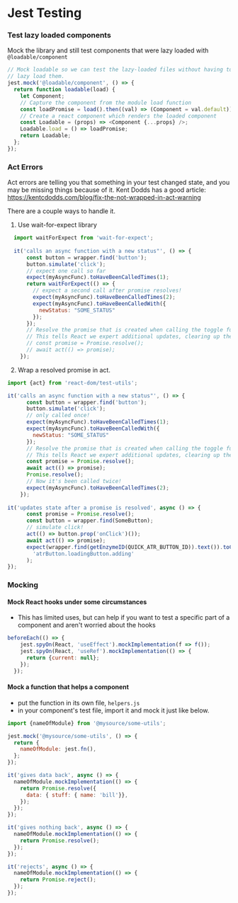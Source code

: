 # Jest Testing

### Test lazy loaded components
Mock the library and still test components that were lazy loaded with `@loadable/component`
```js
// Mock loadable so we can test the lazy-loaded files without having to actually
// lazy load them.
jest.mock('@loadable/component', () => {
  return function loadable(load) {
    let Component;
    // Capture the component from the module load function
    const loadPromise = load().then((val) => (Component = val.default));
    // Create a react component which renders the loaded component
    const Loadable = (props) => <Component {...props} />;
    Loadable.load = () => loadPromise;
    return Loadable;
  };
});
```

### Act Errors

Act errors are telling you that something in your test changed state, and you may be missing things because of it. Kent Dodds has a good article: https://kentcdodds.com/blog/fix-the-not-wrapped-in-act-warning

There are a couple ways to handle it.
1. Use wait-for-expect library
```js
  import waitForExpect from 'wait-for-expect';
  
  it('calls an async function with a new status"', () => {
      const button = wrapper.find('button');
      button.simulate('click');
      // expect one call so far
      expect(myAsyncFunc).toHaveBeenCalledTimes(1);
      return waitForExpect(() => {
        // expect a second call after promise resolves!
        expect(myAsyncFunc).toHaveBeenCalledTimes(2);
        expect(myAsyncFunc).toHaveBeenCalledWith({
          newStatus: "SOME_STATUS"
        });
      });
      // Resolve the promise that is created when calling the toggle function
      // This tells React we expert additional updates, clearing up the "act" warning
      // const promise = Promise.resolve();
      // await act(() => promise);
    });

```

2. Wrap a resolved promise in act.
```js
import {act} from 'react-dom/test-utils';

it('calls an async function with a new status"', () => {
      const button = wrapper.find('button');
      button.simulate('click');
      // only called once!
      expect(myAsyncFunc).toHaveBeenCalledTimes(1);
      expect(myAsyncFunc).toHaveBeenCalledWith({
        newStatus: "SOME_STATUS"
      });
      // Resolve the promise that is created when calling the toggle function
      // This tells React we expert additional updates, clearing up the "act" warning
      const promise = Promise.resolve();
      await act(() => promise);
      Promise.resolve();
      // Now it's been called twice!
      expect(myAsyncFunc).toHaveBeenCalledTimes(2);
    });
    
it('updates state after a promise is resolved', async () => {
      const promise = Promise.resolve();
      const button = wrapper.find(SomeButton);
      // simulate click!
      act(() => button.prop('onClick')());
      await act(() => promise);
      expect(wrapper.find(getEnzymeID(QUICK_ATR_BUTTON_ID)).text()).toContain(
        'atrButton.loadingButton.adding'
      );
});
```

### Mocking 

#### Mock React hooks under some circumstances
- This has limited uses, but can help if you want to test a specific part of a component and aren't worried about the hooks

```js
beforeEach(() => {
    jest.spyOn(React, 'useEffect').mockImplementation(f => f());
    jest.spyOn(React, 'useRef').mockImplementation(() => {
      return {current: null};
    });
  });
```

#### Mock a function that helps a component
- put the function in its own file, `helpers.js`
- in your component's test file, import it and mock it just like below. 

```js
import {nameOfModule} from '@mysource/some-utils';

jest.mock('@mysource/some-utils', () => {
  return {
    nameOfModule: jest.fn(),
  };
});

it('gives data back', async () => {
  nameOfModule.mockImplementation(() => {
    return Promise.resolve({
      data: { stuff: { name: 'bill'}},
    });
  });
});

it('gives nothing back', async () => {
  nameOfModule.mockImplementation(() => {
    return Promise.resolve();
  });
});

it('rejects', async () => {
  nameOfModule.mockImplementation(() => {
    return Promise.reject();
  });
});
```
